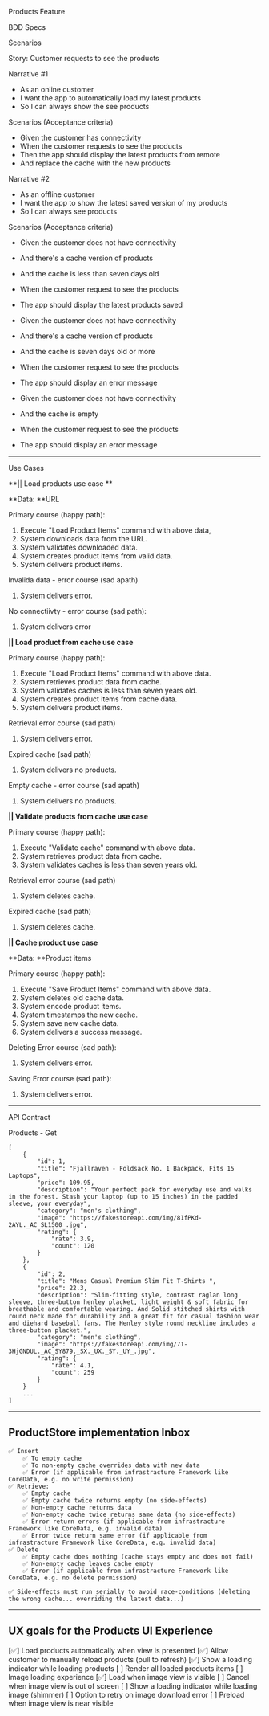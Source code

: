 Products Feature  
  
BDD Specs  
  
Scenarios  
  
  
Story: Customer requests to see the products  
  
Narrative \#1  
- As an online customer  
- I want the app to automatically load my latest products  
- So I can always show the see products  
  
Scenarios (Acceptance criteria)  
- Given the customer has connectivity  
- When the customer requests to see the products  
- Then the app should display the latest products from remote  
- And replace the cache with the new products  
  
  
Narrative \#2  
- As an offline customer  
- I want the app to show the latest saved version of my products  
- So I can always see products  
  
Scenarios (Acceptance criteria)  
- Given the customer does not have connectivity  
- And there's a cache version of products  
- And the cache is less than seven days old
- When the customer request to see the products  
- The app should display the latest products saved  

- Given the customer does not have connectivity  
- And there's a cache version of products  
- And the cache is  seven days old or more
- When the customer request to see the products  
- The app should display an error message 
  
- Given the customer does not have connectivity  
- And the cache is empty  
- When the customer request to see the products  
- The app should display an error message  
  
------  
  
Use Cases  
  
**\|\| Load products use case **  
  
**Data: **URL  
  
Primary course (happy path):  
  
1. Execute "Load Product Items" command with above data,  
2. System downloads data from the URL.  
3. System validates downloaded data.  
4. System creates product items from valid data. 
5. System delivers product items.  
  
Invalida data - error course (sad apath)  
  
1. System delivers error.  
  
No connectiivty - error course (sad path):  
  
1. System delivers error  
  
  
**\|\| Load product from cache use case**  

Primary course (happy path):  
  
1. Execute "Load Product Items" command with above data.
2. System retrieves product data from cache.
3. System validates caches is less than seven years old.
4. System creates product items from cache data. 
5. System delivers product items.  

Retrieval error course (sad path)

1. System delivers error.

Expired cache (sad path)

1. System delivers no products.

Empty cache - error course (sad apath)  
  
1. System delivers no products.  


**\|\| Validate products from cache use case**  

Primary course (happy path):  
  
1. Execute "Validate cache" command with above data.
2. System retrieves product data from cache.
3. System validates caches is less than seven years old.

Retrieval error course (sad path)

1. System deletes cache.

Expired cache (sad path)

1. System deletes cache.
  
  
**\|\| Cache product use case**  
  
**Data: **Product items  
  
Primary course (happy path):  
  
1. Execute "Save Product Items" command with above data.  
2. System deletes old cache data.
3. System encode product items.  
4. System timestamps the new cache.
5. System save new cache data.  
6. System delivers a success message.  
  
Deleting Error course (sad path):

1. System delivers error.

Saving Error course (sad path):

1. System delivers error.

---

API Contract

Products - Get
```
[
    {
        "id": 1,
        "title": "Fjallraven - Foldsack No. 1 Backpack, Fits 15 Laptops",
        "price": 109.95,
        "description": "Your perfect pack for everyday use and walks in the forest. Stash your laptop (up to 15 inches) in the padded sleeve, your everyday",
        "category": "men's clothing",
        "image": "https://fakestoreapi.com/img/81fPKd-2AYL._AC_SL1500_.jpg",
        "rating": {
            "rate": 3.9,
            "count": 120
        }
    },
    {
        "id": 2,
        "title": "Mens Casual Premium Slim Fit T-Shirts ",
        "price": 22.3,
        "description": "Slim-fitting style, contrast raglan long sleeve, three-button henley placket, light weight & soft fabric for breathable and comfortable wearing. And Solid stitched shirts with round neck made for durability and a great fit for casual fashion wear and diehard baseball fans. The Henley style round neckline includes a three-button placket.",
        "category": "men's clothing",
        "image": "https://fakestoreapi.com/img/71-3HjGNDUL._AC_SY879._SX._UX._SY._UY_.jpg",
        "rating": {
            "rate": 4.1,
            "count": 259
        }
    }
    ...
]
```

---

## ProductStore implementation Inbox

```
✅ Insert
    ✅ To empty cache
    ✅ To non-empty cache overrides data with new data
    ✅ Error (if applicable from infrastracture Framework like CoreData, e.g. no write permission)
✅ Retrieve:
    ✅ Empty cache
    ✅ Empty cache twice returns empty (no side-effects)
    ✅ Non-empty cache returns data
    ✅ Non-empty cache twice returns same data (no side-effects)
    ✅ Error return errors (if applicable from infrastracture Framework like CoreData, e.g. invalid data)
    ✅ Error twice return same error (if applicable from infrastracture Framework like CoreData, e.g. invalid data)
✅ Delete
    ✅ Empty cache does nothing (cache stays empty and does not fail)
    ✅ Non-empty cache leaves cache empty
    ✅ Error (if applicable from infrastracture Framework like CoreData, e.g. no delete permission)

✅ Side-effects must run serially to avoid race-conditions (deleting the wrong cache... overriding the latest data...)
```

---

## UX goals for the Products UI Experience

[✅] Load products automatically when view is presented
[✅] Allow customer to manually reload products (pull to refresh)
[✅] Show a loading indicator while loading products
[ ] Render all loaded products items
[ ] Image loading experience
    [✅] Load when image view is visible
    [ ] Cancel when image view is out of screen
    [ ] Show a loading indicator while loading image (shimmer)
    [ ] Option to retry on image download error
    [ ] Preload when image view is near visible

